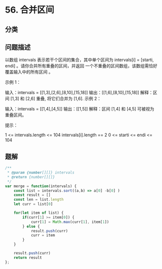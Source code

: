 # 56. 合并区间

## 分类

## 问题描述 
以数组 intervals 表示若干个区间的集合，其中单个区间为 intervals[i] = [starti, endi] 。请你合并所有重叠的区间，并返回 一个不重叠的区间数组，该数组需恰好覆盖输入中的所有区间 。

 

示例 1：

输入：intervals = [[1,3],[2,6],[8,10],[15,18]]
输出：[[1,6],[8,10],[15,18]]
解释：区间 [1,3] 和 [2,6] 重叠, 将它们合并为 [1,6].
示例 2：

输入：intervals = [[1,4],[4,5]]
输出：[[1,5]]
解释：区间 [1,4] 和 [4,5] 可被视为重叠区间。
 

提示：

1 <= intervals.length <= 104
intervals[i].length == 2
0 <= starti <= endi <= 104
## 题解

```js
/**
 * @param {number[][]} intervals
 * @return {number[][]}
 */
var merge = function(intervals) {
    const list = intervals.sort((a,b) => a[0] -b[0] )
    const result = []
    const len = list.length 
    let curr = list[0]

    for(let item of list) {
        if(curr[1] >= item[0]) {
            curr[1] = Math.max(curr[1], item[1])
        } else {
            result.push(curr)
            curr = item
        }
    }

    result.push(curr)
    return result
};
```
